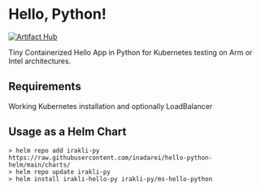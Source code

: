 # Hello, Python!

[![Artifact Hub](https://img.shields.io/endpoint?url=https://artifacthub.io/badge/repository/hello-python-helm)](https://artifacthub.io/packages/search?repo=hello-python-helm)

Tiny Containerized Hello App in Python for Kubernetes testing on Arm or Intel architectures.

## Requirements

Working Kubernetes installation and optionally LoadBalancer

## Usage as a Helm Chart

```shell
> helm repo add irakli-py https://raw.githubusercontent.com/inadarei/hello-python-helm/main/charts/
> helm repo update irakli-py
> helm install irakli-hello-py irakli-py/ms-hello-python
```

